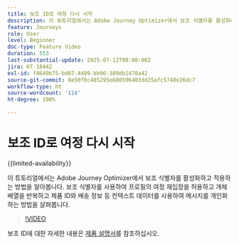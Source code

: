 ```yaml
---
title: 보조 ID로 여정 다시 시작
description: 이 튜토리얼에서는 Adobe Journey Optimizer에서 보조 식별자를 활성화하고 적용하는 방법을 알아봅니다. 보조 식별자를 사용하여 프로필의 여정 재입장을 허용하고 개체 배열을 반복하고 제품 ID와 배송 정보 등 컨텍스트 데이터를 사용하여 메시지를 개인화하는 방법을 살펴봅니다.
feature: Journeys
role: User
level: Beginner
doc-type: Feature Video
duration: 553
last-substantial-update: 2025-07-12T00:00:00Z
jira: KT-18442
exl-id: f8649b75-bd07-4499-bb96-389db1470a42
source-git-commit: 8e50f8c485295e680596403dd25afc5748e26dc7
workflow-type: ht
source-wordcount: '114'
ht-degree: 100%

---
```


# 보조 ID로 여정 다시 시작

{{limited-availability}}

이 튜토리얼에서는 Adobe Journey Optimizer에서 보조 식별자를 활성화하고 적용하는 방법을 알아봅니다. 보조 식별자를 사용하여 프로필의 여정 재입장을 허용하고 개체 배열을 반복하고 제품 ID와 배송 정보 등 컨텍스트 데이터를 사용하여 메시지를 개인화하는 방법을 살펴봅니다.

>[!VIDEO](https://video.tv.adobe.com/v/3464792/?learn=on&enablevpops)

보조 ID에 대한 자세한 내용은 [제품 설명서](https://experienceleague.adobe.com/ko/docs/journey-optimizer/using/orchestrate-journeys/manage-journey/supplemental-identifier)를 참조하십시오.
